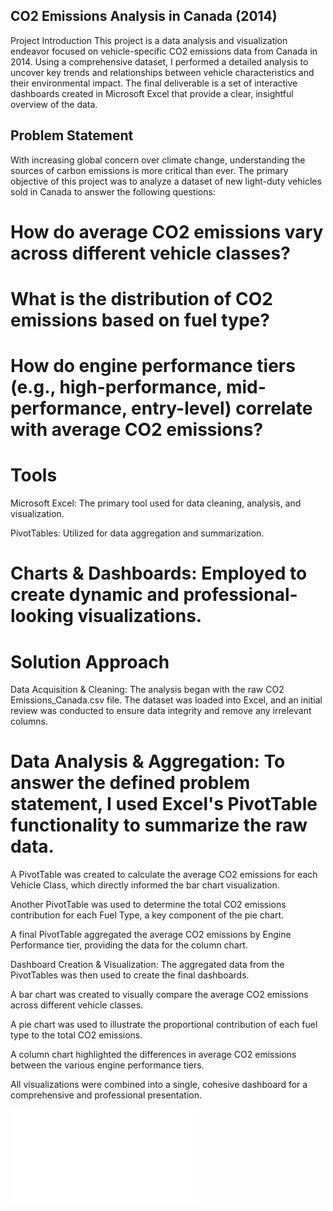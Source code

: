 ## CO2 Emissions Analysis in Canada (2014)
Project Introduction
This project is a data analysis and visualization endeavor focused on vehicle-specific CO2 emissions data from Canada in 2014. Using a comprehensive dataset, I performed a detailed analysis to uncover key trends and relationships between vehicle characteristics and their environmental impact. The final deliverable is a set of interactive dashboards created in Microsoft Excel that provide a clear, insightful overview of the data.

## Problem Statement
With increasing global concern over climate change, understanding the sources of carbon emissions is more critical than ever. The primary objective of this project was to analyze a dataset of new light-duty vehicles sold in Canada to answer the following questions:

# How do average CO2 emissions vary across different vehicle classes?

# What is the distribution of CO2 emissions based on fuel type?

# How do engine performance tiers (e.g., high-performance, mid-performance, entry-level) correlate with average CO2 emissions?

# Tools
Microsoft Excel: The primary tool used for data cleaning, analysis, and visualization.

PivotTables: Utilized for data aggregation and summarization.

# Charts & Dashboards: Employed to create dynamic and professional-looking visualizations.

# Solution Approach
Data Acquisition & Cleaning: The analysis began with the raw CO2 Emissions_Canada.csv file. The dataset was loaded into Excel, and an initial review was conducted to ensure data integrity and remove any irrelevant columns.

# Data Analysis & Aggregation: To answer the defined problem statement, I used Excel's PivotTable functionality to summarize the raw data.

A PivotTable was created to calculate the average CO2 emissions for each Vehicle Class, which directly informed the bar chart visualization.

Another PivotTable was used to determine the total CO2 emissions contribution for each Fuel Type, a key component of the pie chart.

A final PivotTable aggregated the average CO2 emissions by Engine Performance tier, providing the data for the column chart.

Dashboard Creation & Visualization: The aggregated data from the PivotTables was then used to create the final dashboards.

A bar chart was created to visually compare the average CO2 emissions across different vehicle classes.

A pie chart was used to illustrate the proportional contribution of each fuel type to the total CO2 emissions.

A column chart highlighted the differences in average CO2 emissions between the various engine performance tiers.

All visualizations were combined into a single, cohesive dashboard for a comprehensive and professional presentation.

![Dashboards](Dashboards.pdf)
